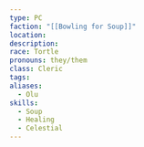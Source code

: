 ```yaml
---
type: PC
faction: "[[Bowling for Soup]]"
location: 
description: 
race: Tortle
pronouns: they/them
class: Cleric
tags: 
aliases:
  - Olu
skills:
  - Soup
  - Healing
  - Celestial
---
```

